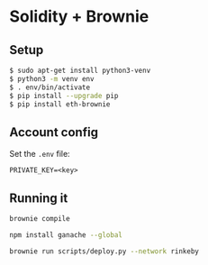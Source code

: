 # Solidity + Brownie

## Setup

```bash
$ sudo apt-get install python3-venv
$ python3 -m venv env
$ . env/bin/activate
$ pip install --upgrade pip
$ pip install eth-brownie
```

## Account config

Set the `.env` file:

```env
PRIVATE_KEY=<key>
```

## Running it

```bash
brownie compile
```

```bash
npm install ganache --global
```

```bash
brownie run scripts/deploy.py --network rinkeby
```
